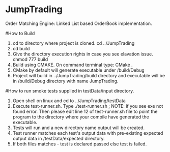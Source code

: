 # JumpTrading
Order Matching Engine: Linked List based OrderBook implementation.

#How to Build
1. cd to directory where project is cloned. cd ../JumpTrading
2. cd build
3. Give the directory execution rights in case you see elavation issue. chmod 777 build
4. Build using CMAKE. On command terminal type: CMake .
5. CMake by default will generate executable under /build/Debug
6. Project will build in ../JumpTrading/build directory and executable will be in /build/Debug directory with name JumpTrading.

#How to run smoke tests supplied in testData/input directory.
1. Open shell on linux and cd to ../JumpTrading/testData
2. Execute test-runner.sh. Type ./test-runner.sh ; NOTE: if you see exe not found error. Then please edit line 12 of test-runner.sh file to    point the program to the directory where your compile have generated the executable.
3. Tests will run and a new directory name output will be created.
4. Test runner matches each test's output data with pre-existing expected output data in /testData/expected directory.
5. If both files matches - test is declared passed else test is failed.
